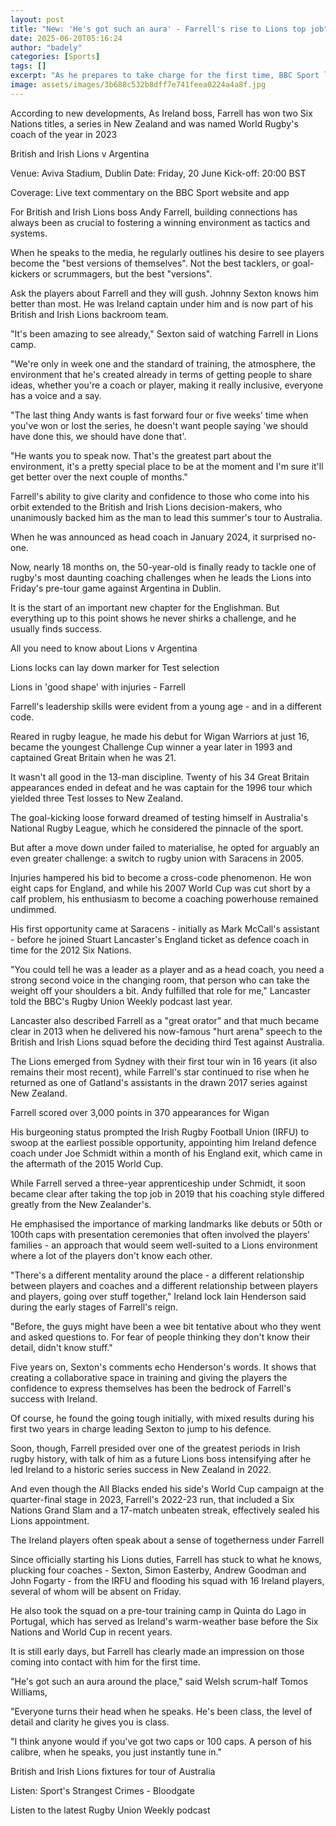 ```yaml
---
layout: post
title: "New: 'He's got such an aura' - Farrell's rise to Lions top job"
date: 2025-06-20T05:16:24
author: "badely"
categories: [Sports]
tags: []
excerpt: "As he prepares to take charge for the first time, BBC Sport looks at Andy Farrell's journey to becoming British and Irish Lions head coach."
image: assets/images/3b688c532b8dff7e741feea0224a4a8f.jpg
---
```


According to new developments, As Ireland boss, Farrell has won two Six Nations titles, a series in New Zealand and was named World Rugby's coach of the year in 2023

British and Irish Lions v Argentina

Venue: Aviva Stadium, Dublin Date: Friday, 20 June Kick-off: 20:00 BST

Coverage: Live text commentary on the BBC Sport website and app

For British and Irish Lions boss Andy Farrell, building connections has always been as crucial to fostering a winning environment as tactics and systems. 

When he speaks to the media, he regularly outlines his desire to see players become the "best versions of themselves". Not the best tacklers, or goal-kickers or scrummagers, but the best "versions". 

Ask the players about Farrell and they will gush. Johnny Sexton knows him better than most. He was Ireland captain under him and is now part of his British and Irish Lions backroom team.

"It's been amazing to see already," Sexton said of watching Farrell in Lions camp. 

"We're only in week one and the standard of training, the atmosphere, the environment that he's created already in terms of getting people to share ideas, whether you're a coach or player, making it really inclusive, everyone has a voice and a say.

"The last thing Andy wants is fast forward four or five weeks' time when you've won or lost the series, he doesn't want people saying 'we should have done this, we should have done that'. 

"He wants you to speak now. That's the greatest part about the environment, it's a pretty special place to be at the moment and I'm sure it'll get better over the next couple of months."

Farrell's ability to give clarity and confidence to those who come into his orbit extended to the British and Irish Lions decision-makers, who unanimously backed him as the man to lead this summer's tour to Australia.

When he was announced as head coach in January 2024, it surprised no-one. 

Now, nearly 18 months on, the 50-year-old is finally ready to tackle one of rugby's most daunting coaching challenges when he leads the Lions into Friday's pre-tour game against Argentina in Dublin. 

It is the start of an important new chapter for the Englishman. But everything up to this point shows he never shirks a challenge, and he usually finds success.

All you need to know about Lions v Argentina

Lions locks can lay down marker for Test selection

Lions in 'good shape' with injuries - Farrell

Farrell's leadership skills were evident from a young age - and in a different code.

Reared in rugby league, he made his debut for Wigan Warriors at just 16, became the youngest Challenge Cup winner a year later in 1993 and captained Great Britain when he was 21. 

It wasn't all good in the 13-man discipline. Twenty of his 34 Great Britain appearances ended in defeat and he was captain for the 1996 tour which yielded three Test losses to New Zealand. 

The goal-kicking loose forward dreamed of testing himself in Australia's National Rugby League, which he considered the pinnacle of the sport. 

But after a move down under failed to materialise, he opted for arguably an even greater challenge: a switch to rugby union with Saracens in 2005. 

Injuries hampered his bid to become a cross-code phenomenon. He won eight caps for England, and while his 2007 World Cup was cut short by a calf problem, his enthusiasm to become a coaching powerhouse remained undimmed. 

His first opportunity came at Saracens - initially as Mark McCall's assistant - before he joined Stuart Lancaster's England ticket as defence coach in time for the 2012 Six Nations. 

"You could tell he was a leader as a player and as a head coach, you need a strong second voice in the changing room, that person who can take the weight off your shoulders a bit. Andy fulfilled that role for me," Lancaster told the BBC's Rugby Union Weekly podcast last year.

Lancaster also described Farrell as a "great orator" and that much became clear in 2013 when he delivered his now-famous "hurt arena" speech to the British and Irish Lions squad before the deciding third Test against Australia.

The Lions emerged from Sydney with their first tour win in 16 years (it also remains their most recent), while Farrell's star continued to rise when he returned as one of Gatland's assistants in the drawn 2017 series against New Zealand. 

Farrell scored over 3,000 points in 370 appearances for Wigan

His burgeoning status prompted the Irish Rugby Football Union (IRFU) to swoop at the earliest possible opportunity, appointing him Ireland defence coach under Joe Schmidt within a month of his England exit, which came in the aftermath of the 2015 World Cup.

While Farrell served a three-year apprenticeship under Schmidt, it soon became clear after taking the top job in 2019 that his coaching style differed greatly from the New Zealander's. 

He emphasised the importance of marking landmarks like debuts or 50th or 100th caps with presentation ceremonies that often involved the players' families -  an approach that would seem well-suited to a Lions environment where a lot of the players don't know each other.

"There's a different mentality around the place - a different relationship between players and coaches and a different relationship between players and players, going over stuff together," Ireland lock Iain Henderson said during the early stages of Farrell's reign.

"Before, the guys might have been a wee bit tentative about who they went and asked questions to. For fear of people thinking they don't know their detail, didn't know stuff."

Five years on, Sexton's comments echo Henderson's words. It shows that creating a collaborative space in training and giving the players the confidence to express themselves has been the bedrock of Farrell's success with Ireland. 

Of course, he found the going tough initially, with mixed results during his first two years in charge leading Sexton to jump to his defence.

Soon, though, Farrell presided over one of the greatest periods in Irish rugby history, with talk of him as a future Lions boss intensifying after he led Ireland to a historic series success in New Zealand in 2022. 

And even though the All Blacks ended his side's World Cup campaign at the quarter-final stage in 2023, Farrell's 2022-23 run, that included a Six Nations Grand Slam and a 17-match unbeaten streak, effectively sealed his Lions appointment. 

The Ireland players often speak about a sense of togetherness under Farrell

Since officially starting his Lions duties, Farrell has stuck to what he knows, plucking four coaches - Sexton, Simon Easterby, Andrew Goodman and John Fogarty - from the IRFU and flooding his squad with 16 Ireland players, several of whom will be absent on Friday.

He also took the squad on a pre-tour training camp in Quinta do Lago in Portugal, which has served as Ireland's warm-weather base before the Six Nations and World Cup in recent years.

It is still early days, but Farrell has clearly made an impression on those coming into contact with him for the first time. 

"He's got such an aura around the place," said Welsh scrum-half Tomos Williams, 

"Everyone turns their head when he speaks. He's been class, the level of detail and clarity he gives you is class.

"I think anyone would if you've got two caps or 100 caps. A person of his calibre, when he speaks, you just instantly tune in."

British and Irish Lions fixtures for tour of Australia

Listen: Sport's Strangest Crimes - Bloodgate

Listen to the latest Rugby Union Weekly podcast

